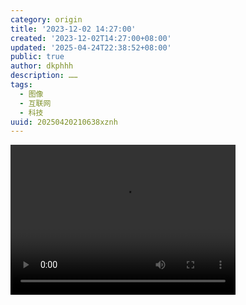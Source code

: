 ```yaml
---
category: origin
title: '2023-12-02 14:27:00'
created: '2023-12-02T14:27:00+08:00'
updated: '2025-04-24T22:38:52+08:00'
public: true
author: dkphhh
description: ……
tags:
  - 图像
  - 互联网
  - 科技
uuid: 20250420210638xznh
---
```


<video controls width="360" height="240">
   <source src="https://onedrive.live.com/download?resid=9C1C8A04C11CADE3%21177558&authkey=!APEED-LWXmO2Sa4" type='video/mp4'/>
</video>
